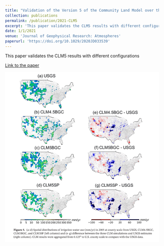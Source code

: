 ```yaml
---
title: "Validation of the Version 5 of the Community Land Model over the Contiguous United States (CONUS) using in-situ and remote sensing datasets"
collection: publications
permalink: /publication/2021-CLM5
excerpt: 'This paper validates the CLM5 results with different configurations'
date: 1/1/2021
venue: 'Journal of Geophysical Research: Atmospheres'
paperurl: 'https://doi.org/10.1029/2020JD033539'
---
```

This paper validates the CLM5 results with different configurations

[Link to the paper](https://doi.org/10.1029/2020JD033539)

![image](../images/papers/2021-CLM5.png)
